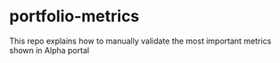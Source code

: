 # portfolio-metrics
This repo explains how to manually validate the most important metrics shown in Alpha portal
